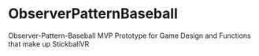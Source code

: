 # ObserverPatternBaseball
Observer-Pattern-Baseball MVP  Prototype for Game Design and Functions that make up StickballVR
